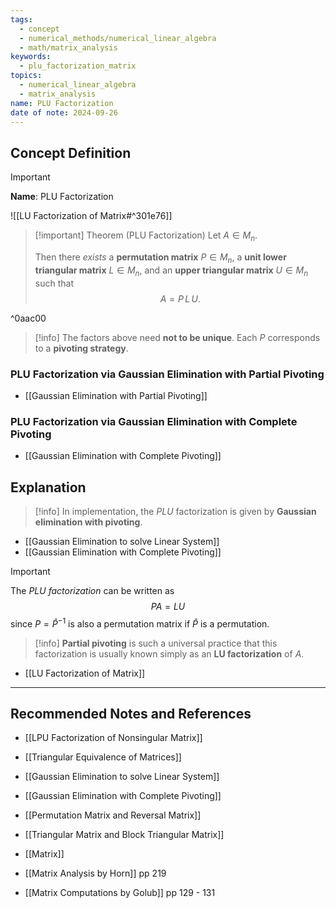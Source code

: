 ```yaml
---
tags:
  - concept
  - numerical_methods/numerical_linear_algebra
  - math/matrix_analysis
keywords:
  - plu_factorization_matrix
topics:
  - numerical_linear_algebra
  - matrix_analysis
name: PLU Factorization
date of note: 2024-09-26
---
```


## Concept Definition

>[!important]
>**Name**: PLU Factorization

![[LU Factorization of Matrix#^301e76]]

>[!important] Theorem (PLU Factorization)
>Let $A\in M_{n}$.
>
>Then there *exists* a **permutation matrix** $P\in M_{n}$, a **unit lower triangular matrix** $L\in M_{n}$, and an **upper triangular matrix** $U\in M_{n}$ such that 
>$$
>A = P\,L\,U.
>$$

^0aac00

>[!info]
>The factors above need **not to be unique**. Each $P$ corresponds to a **pivoting strategy**.

### PLU Factorization via Gaussian Elimination with Partial Pivoting

- [[Gaussian Elimination with Partial Pivoting]]


### PLU Factorization via Gaussian Elimination with Complete Pivoting

- [[Gaussian Elimination with Complete Pivoting]]



## Explanation

>[!info]
>In implementation, the $PLU$ factorization is given by **Gaussian elimination with pivoting**.

- [[Gaussian Elimination to solve Linear System]]
- [[Gaussian Elimination with Complete Pivoting]]

>[!important]
>The *PLU factorization* can be written as
>$$
> PA = LU
>$$
>since $P = \hat{P}^{-1}$ is also a permutation matrix if $\hat{P}$ is a permutation.

>[!info]
>**Partial pivoting** is such a universal practice that this factorization is usually known simply as an **LU factorization** of $A$.

- [[LU Factorization of Matrix]]



-----------
##  Recommended Notes and References


- [[LPU Factorization of Nonsingular Matrix]]
- [[Triangular Equivalence of Matrices]]

- [[Gaussian Elimination to solve Linear System]]
- [[Gaussian Elimination with Complete Pivoting]]

- [[Permutation Matrix and Reversal Matrix]]
- [[Triangular Matrix and Block Triangular Matrix]]
- [[Matrix]]


- [[Matrix Analysis by Horn]] pp 219
- [[Matrix Computations by Golub]] pp 129 - 131